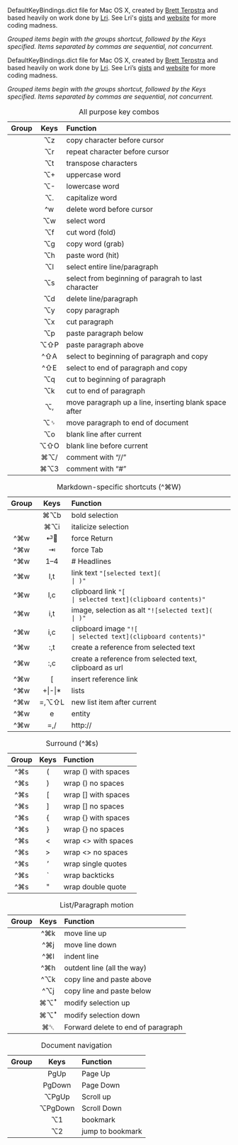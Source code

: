DefaultKeyBindings.dict file for Mac OS X, created by [Brett Terpstra][] and based heavily on work done by [Lri][lrikeys]. See Lri's [gists][lrigists] and [website][lriweb] for more coding madness.

[lrikeys]: http://www.cs.helsinki.fi/u/lranta/keybindings/
[lriweb]: http://www.cs.helsinki.fi/u/lranta/
[lrigists]: https://gist.github.com/Lri
[brett terpstra]: http://brettterpstra.com

*Grouped items begin with the groups shortcut, followed by the Keys specified. Items separated by commas are sequential, not concurrent.*

<p>DefaultKeyBindings.dict file for Mac OS X, created by <a href="http://brettterpstra.com">Brett Terpstra</a> and based heavily on work done by <a href="http://www.cs.helsinki.fi/u/lranta/keybindings/">Lri</a>. See Lri&#8217;s <a href="https://gist.github.com/Lri">gists</a> and <a href="http://www.cs.helsinki.fi/u/lranta/">website</a> for more coding madness.</p>

<p><em>Grouped items begin with the groups shortcut, followed by the Keys specified. Items separated by commas are sequential, not concurrent.</em></p>

<table>
<caption id="allpurposekeycombos"> All purpose key combos </caption>
<colgroup>
<col style="text-align:center;"/>
<col style="text-align:center;"/>
<col style="text-align:left;"/>
</colgroup>

<thead>
<tr>
	<th style="text-align:center;">Group</th>
	<th style="text-align:center;">Keys</th>
	<th style="text-align:left;">Function</th>
</tr>
</thead>

<tbody>
<tr>
	<td style="text-align:center;"></td>
	<td style="text-align:center;">&#x2325;z</td>
	<td style="text-align:left;">copy character before cursor</td>
</tr>
<tr>
	<td style="text-align:center;"></td>
	<td style="text-align:center;">&#x2325;r</td>
	<td style="text-align:left;">repeat character before cursor</td>
</tr>
<tr>
	<td style="text-align:center;"></td>
	<td style="text-align:center;">&#x2325;t</td>
	<td style="text-align:left;">transpose characters</td>
</tr>
<tr>
	<td style="text-align:center;"></td>
	<td style="text-align:center;">&#x2325;+</td>
	<td style="text-align:left;">uppercase word</td>
</tr>
<tr>
	<td style="text-align:center;"></td>
	<td style="text-align:center;">&#x2325;-</td>
	<td style="text-align:left;">lowercase word</td>
</tr>
<tr>
	<td style="text-align:center;"></td>
	<td style="text-align:center;">&#x2325;.</td>
	<td style="text-align:left;">capitalize word</td>
</tr>
<tr>
	<td style="text-align:center;"></td>
	<td style="text-align:center;">^w</td>
	<td style="text-align:left;">delete word before cursor</td>
</tr>
<tr>
	<td style="text-align:center;"></td>
	<td style="text-align:center;">&#x2325;w</td>
	<td style="text-align:left;">select word</td>
</tr>
<tr>
	<td style="text-align:center;"></td>
	<td style="text-align:center;">&#x2325;f</td>
	<td style="text-align:left;">cut word (fold)</td>
</tr>
<tr>
	<td style="text-align:center;"></td>
	<td style="text-align:center;">&#x2325;g</td>
	<td style="text-align:left;">copy word (grab)</td>
</tr>
<tr>
	<td style="text-align:center;"></td>
	<td style="text-align:center;">&#x2325;h</td>
	<td style="text-align:left;">paste word (hit)</td>
</tr>
<tr>
	<td style="text-align:center;"></td>
	<td style="text-align:center;">&#x2325;l</td>
	<td style="text-align:left;">select entire line/paragraph</td>
</tr>
<tr>
	<td style="text-align:center;"></td>
	<td style="text-align:center;">&#x2325;s</td>
	<td style="text-align:left;">select from beginning of paragrah to last character</td>
</tr>
<tr>
	<td style="text-align:center;"></td>
	<td style="text-align:center;">&#x2325;d</td>
	<td style="text-align:left;">delete line/paragraph</td>
</tr>
<tr>
	<td style="text-align:center;"></td>
	<td style="text-align:center;">&#x2325;y</td>
	<td style="text-align:left;">copy paragraph</td>
</tr>
<tr>
	<td style="text-align:center;"></td>
	<td style="text-align:center;">&#x2325;x</td>
	<td style="text-align:left;">cut paragraph</td>
</tr>
<tr>
	<td style="text-align:center;"></td>
	<td style="text-align:center;">&#x2325;p</td>
	<td style="text-align:left;">paste paragraph below</td>
</tr>
<tr>
	<td style="text-align:center;"></td>
	<td style="text-align:center;">&#x2325;&#x21E7;P</td>
	<td style="text-align:left;">paste paragraph above</td>
</tr>
<tr>
	<td style="text-align:center;"></td>
	<td style="text-align:center;">^&#x21E7;A</td>
	<td style="text-align:left;">select to beginning of paragraph and copy</td>
</tr>
<tr>
	<td style="text-align:center;"></td>
	<td style="text-align:center;">^&#x21E7;E</td>
	<td style="text-align:left;">select to end of paragraph and copy</td>
</tr>
<tr>
	<td style="text-align:center;"></td>
	<td style="text-align:center;">&#x2325;q</td>
	<td style="text-align:left;">cut to beginning of paragraph</td>
</tr>
<tr>
	<td style="text-align:center;"></td>
	<td style="text-align:center;">&#x2325;k</td>
	<td style="text-align:left;">cut to end of paragraph</td>
</tr>
<tr>
	<td style="text-align:center;"></td>
	<td style="text-align:center;">&#x2325;,</td>
	<td style="text-align:left;">move paragraph up a line, inserting blank space after</td>
</tr>
<tr>
	<td style="text-align:center;"></td>
	<td style="text-align:center;">&#x2325;&#x2420;</td>
	<td style="text-align:left;">move paragraph to end of document</td>
</tr>
<tr>
	<td style="text-align:center;"></td>
	<td style="text-align:center;">&#x2325;o</td>
	<td style="text-align:left;">blank line after current</td>
</tr>
<tr>
	<td style="text-align:center;"></td>
	<td style="text-align:center;">&#x2325;&#x21E7;O</td>
	<td style="text-align:left;">blank line before current</td>
</tr>
<tr>
	<td style="text-align:center;"></td>
	<td style="text-align:center;">&#x2318;&#x2325;/</td>
	<td style="text-align:left;">comment with &#8220;//&#8221;</td>
</tr>
<tr>
	<td style="text-align:center;"></td>
	<td style="text-align:center;">&#x2318;&#x2325;3</td>
	<td style="text-align:left;">comment with &#8220;#&#8221;</td>
</tr>
</tbody>
</table>


<table>
<caption id="markdown-specificshortcutsx2318w"> Markdown-specific shortcuts (^&#x2318;W) </caption>
<colgroup>
<col style="text-align:center;"/>
<col style="text-align:center;"/>
<col style="text-align:left;"/>
</colgroup>

<thead>
<tr>
	<th style="text-align:center;">Group</th>
	<th style="text-align:center;">Keys</th>
	<th style="text-align:left;">Function</th>
</tr>
</thead>

<tbody>
<tr>
	<td style="text-align:center;"></td>
	<td style="text-align:center;">&#x2318;&#x2325;b</td>
	<td style="text-align:left;">bold selection</td>
</tr>
<tr>
	<td style="text-align:center;"></td>
	<td style="text-align:center;">&#x2318;&#x2325;i</td>
	<td style="text-align:left;">italicize selection</td>
</tr>
<tr>
	<td style="text-align:center;">^&#x2318;w</td>
	<td style="text-align:center;">&#x23CE;</td>
	<td style="text-align:left;">force Return</td>
</tr>
<tr>
	<td style="text-align:center;">^&#x2318;w</td>
	<td style="text-align:center;">&#x21E5;</td>
	<td style="text-align:left;">force Tab</td>
</tr>
<tr>
	<td style="text-align:center;">^&#x2318;w</td>
	<td style="text-align:center;">1&#8211;4</td>
	<td style="text-align:left;"># Headlines</td>
</tr>
<tr>
	<td style="text-align:center;">^&#x2318;w</td>
	<td style="text-align:center;">l,t</td>
	<td style="text-align:left;">link text <code>&quot;[selected text](                            | )&quot;</code></td>
</tr>
<tr>
	<td style="text-align:center;">^&#x2318;w</td>
	<td style="text-align:center;">l,c</td>
	<td style="text-align:left;">clipboard link <code>&quot;[                                      | selected text](clipboard contents)&quot;</code></td>
</tr>
<tr>
	<td style="text-align:center;">^&#x2318;w</td>
	<td style="text-align:center;">i,t</td>
	<td style="text-align:left;">image, selection as alt <code>&quot;![selected text](             | )&quot;</code></td>
</tr>
<tr>
	<td style="text-align:center;">^&#x2318;w</td>
	<td style="text-align:center;">i,c</td>
	<td style="text-align:left;">clipboard image <code>&quot;![                                    | selected text](clipboard contents)&quot;</code></td>
</tr>
<tr>
	<td style="text-align:center;">^&#x2318;w</td>
	<td style="text-align:center;">:,t</td>
	<td style="text-align:left;">create a reference from selected text</td>
</tr>
<tr>
	<td style="text-align:center;">^&#x2318;w</td>
	<td style="text-align:center;">:,c</td>
	<td style="text-align:left;">create a reference from selected text, clipboard as url</td>
</tr>
<tr>
	<td style="text-align:center;">^&#x2318;w</td>
	<td style="text-align:center;">[</td>
	<td style="text-align:left;">insert reference link</td>
</tr>
<tr>
	<td style="text-align:center;">^&#x2318;w</td>
	<td style="text-align:center;">+|-|*</td>
	<td style="text-align:left;">lists</td>
</tr>
<tr>
	<td style="text-align:center;">^&#x2318;w</td>
	<td style="text-align:center;">=,&#x2325;&#x21E7;L</td>
	<td style="text-align:left;">new list item after current</td>
</tr>
<tr>
	<td style="text-align:center;">^&#x2318;w</td>
	<td style="text-align:center;">e</td>
	<td style="text-align:left;">entity</td>
</tr>
<tr>
	<td style="text-align:center;">^&#x2318;w</td>
	<td style="text-align:center;">=,/</td>
	<td style="text-align:left;">http://</td>
</tr>
</tbody>
</table>


<table>
<caption id="surroundx2318s"> Surround (^&#x2318;s) </caption>
<colgroup>
<col style="text-align:center;"/>
<col style="text-align:center;"/>
<col style="text-align:left;"/>
</colgroup>

<thead>
<tr>
	<th style="text-align:center;">Group</th>
	<th style="text-align:center;">Keys</th>
	<th style="text-align:left;">Function</th>
</tr>
</thead>

<tbody>
<tr>
	<td style="text-align:center;">^&#x2318;s</td>
	<td style="text-align:center;">(</td>
	<td style="text-align:left;">wrap () with spaces</td>
</tr>
<tr>
	<td style="text-align:center;">^&#x2318;s</td>
	<td style="text-align:center;">)</td>
	<td style="text-align:left;">wrap () no spaces</td>
</tr>
<tr>
	<td style="text-align:center;">^&#x2318;s</td>
	<td style="text-align:center;">[</td>
	<td style="text-align:left;">wrap [] with spaces</td>
</tr>
<tr>
	<td style="text-align:center;">^&#x2318;s</td>
	<td style="text-align:center;">]</td>
	<td style="text-align:left;">wrap [] no spaces</td>
</tr>
<tr>
	<td style="text-align:center;">^&#x2318;s</td>
	<td style="text-align:center;">{</td>
	<td style="text-align:left;">wrap {} with spaces</td>
</tr>
<tr>
	<td style="text-align:center;">^&#x2318;s</td>
	<td style="text-align:center;">}</td>
	<td style="text-align:left;">wrap {} no spaces</td>
</tr>
<tr>
	<td style="text-align:center;">^&#x2318;s</td>
	<td style="text-align:center;">&lt;</td>
	<td style="text-align:left;">wrap &lt;&gt; with spaces</td>
</tr>
<tr>
	<td style="text-align:center;">^&#x2318;s</td>
	<td style="text-align:center;">&gt;</td>
	<td style="text-align:left;">wrap &lt;&gt; no spaces</td>
</tr>
<tr>
	<td style="text-align:center;">^&#x2318;s</td>
	<td style="text-align:center;">&#8217;</td>
	<td style="text-align:left;">wrap single quotes</td>
</tr>
<tr>
	<td style="text-align:center;">^&#x2318;s</td>
	<td style="text-align:center;">`</td>
	<td style="text-align:left;">wrap backticks</td>
</tr>
<tr>
	<td style="text-align:center;">^&#x2318;s</td>
	<td style="text-align:center;">&quot;</td>
	<td style="text-align:left;">wrap double quote</td>
</tr>
</tbody>
</table>


<table>
<caption id="listparagraphmotion"> List/Paragraph motion </caption>
<colgroup>
<col style="text-align:center;"/>
<col style="text-align:center;"/>
<col style="text-align:left;"/>
</colgroup>

<thead>
<tr>
	<th style="text-align:center;">Group</th>
	<th style="text-align:center;">Keys</th>
	<th style="text-align:left;">Function</th>
</tr>
</thead>

<tbody>
<tr>
	<td style="text-align:center;"></td>
	<td style="text-align:center;">^&#x2318;k</td>
	<td style="text-align:left;">move line up</td>
</tr>
<tr>
	<td style="text-align:center;"></td>
	<td style="text-align:center;">^&#x2318;j</td>
	<td style="text-align:left;">move line down</td>
</tr>
<tr>
	<td style="text-align:center;"></td>
	<td style="text-align:center;">^&#x2318;l</td>
	<td style="text-align:left;">indent line</td>
</tr>
<tr>
	<td style="text-align:center;"></td>
	<td style="text-align:center;">^&#x2318;h</td>
	<td style="text-align:left;">outdent line (all the way)</td>
</tr>
<tr>
	<td style="text-align:center;"></td>
	<td style="text-align:center;">^&#x2325;k</td>
	<td style="text-align:left;">copy line and paste above</td>
</tr>
<tr>
	<td style="text-align:center;"></td>
	<td style="text-align:center;">^&#x2325;j</td>
	<td style="text-align:left;">copy line and paste below</td>
</tr>
<tr>
	<td style="text-align:center;"></td>
	<td style="text-align:center;">&#x2318;&#x2325;&#xA71B;</td>
	<td style="text-align:left;">modify selection up</td>
</tr>
<tr>
	<td style="text-align:center;"></td>
	<td style="text-align:center;">&#x2318;&#x2325;&#xA71C;</td>
	<td style="text-align:left;">modify selection down</td>
</tr>
<tr>
	<td style="text-align:center;"></td>
	<td style="text-align:center;">&#x2318;&#x2421;</td>
	<td style="text-align:left;">Forward delete to end of paragraph</td>
</tr>
</tbody>
</table>


<table>
<caption id="documentnavigation"> Document navigation </caption>
<colgroup>
<col style="text-align:center;"/>
<col style="text-align:center;"/>
<col style="text-align:left;"/>
</colgroup>

<thead>
<tr>
	<th style="text-align:center;">Group</th>
	<th style="text-align:center;">Keys</th>
	<th style="text-align:left;">Function</th>
</tr>
</thead>

<tbody>
<tr>
	<td style="text-align:center;"></td>
	<td style="text-align:center;">PgUp</td>
	<td style="text-align:left;">Page Up</td>
</tr>
<tr>
	<td style="text-align:center;"></td>
	<td style="text-align:center;">PgDown</td>
	<td style="text-align:left;">Page Down</td>
</tr>
<tr>
	<td style="text-align:center;"></td>
	<td style="text-align:center;">&#x2325;PgUp</td>
	<td style="text-align:left;">Scroll up</td>
</tr>
<tr>
	<td style="text-align:center;"></td>
	<td style="text-align:center;">&#x2325;PgDown</td>
	<td style="text-align:left;">Scroll Down</td>
</tr>
<tr>
	<td style="text-align:center;"></td>
	<td style="text-align:center;">&#x2325;1</td>
	<td style="text-align:left;">bookmark</td>
</tr>
<tr>
	<td style="text-align:center;"></td>
	<td style="text-align:center;">&#x2325;2</td>
	<td style="text-align:left;">jump to bookmark</td>
</tr>
</tbody>
</table>

